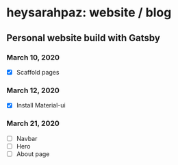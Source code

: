 # heysarahpaz: website / blog

## Personal website build with Gatsby

### March 10, 2020

- [x] Scaffold pages

### March 12, 2020

- [x] Install Material-ui

### March 21, 2020
- [ ] Navbar
- [ ] Hero
- [ ] About page

